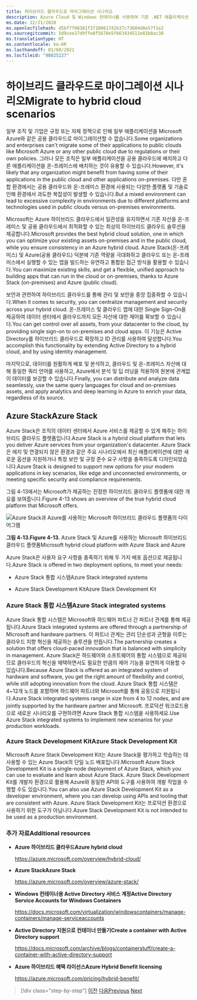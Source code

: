 ```yaml
---
title: 하이브리드 클라우드로 마이그레이션 시나리오
description: Azure Cloud 및 Windows 컨테이너를 사용하여 기존 .NET 애플리케이션 현대화 | 하이브리드 클라우드 시나리오로 마이그레이션
ms.date: 12/21/2020
ms.openlocfilehash: d5bf7f08381f3718061742b37c73604d8e57f1e2
ms.sourcegitcommit: 5d9cee27d9ffe8f5670e5f663434511e81b8ac38
ms.translationtype: HT
ms.contentlocale: ko-KR
ms.lasthandoff: 01/08/2021
ms.locfileid: "98025227"
---
```

# <a name="migrate-to-hybrid-cloud-scenarios"></a><span data-ttu-id="bdced-103">하이브리드 클라우드로 마이그레이션 시나리오</span><span class="sxs-lookup"><span data-stu-id="bdced-103">Migrate to hybrid cloud scenarios</span></span>

<span data-ttu-id="bdced-104">일부 조직 및 기업은 규정 또는 자체 정책으로 인해 일부 애플리케이션을 Microsoft Azure와 같은 공용 클라우드로 마이그레이션할 수 없습니다.</span><span class="sxs-lookup"><span data-stu-id="bdced-104">Some organizations and enterprises can't migrate some of their applications to public clouds like Microsoft Azure or any other public cloud due to regulations or their own policies.</span></span> <span data-ttu-id="bdced-105">그러나 모든 조직은 일부 애플리케이션을 공용 클라우드에 배치하고 다른 애플리케이션을 온-프레미스에 배치하는 것이 유용할 수 있습니다.</span><span class="sxs-lookup"><span data-stu-id="bdced-105">However, it's likely that any organization might benefit from having some of their applications in the public cloud and other applications on-premises.</span></span> <span data-ttu-id="bdced-106">다만 혼합 환경에서는 공용 클라우드와 온-프레미스 환경에 사용되는 다양한 플랫폼 및 기술로 인해 환경에서 과도한 복잡성이 발생할 수 있습니다.</span><span class="sxs-lookup"><span data-stu-id="bdced-106">But a mixed environment can lead to excessive complexity in environments due to different platforms and technologies used in public clouds versus on-premises environments.</span></span>

<span data-ttu-id="bdced-107">Microsoft는 Azure 하이브리드 클라우드에서 일관성을 유지하면서 기존 자산을 온-프레미스 및 공용 클라우드에서 최적화할 수 있는 최상의 하이브리드 클라우드 솔루션을 제공합니다.</span><span class="sxs-lookup"><span data-stu-id="bdced-107">Microsoft provides the best hybrid cloud solution, one in which you can optimize your existing assets on-premises and in the public cloud, while you ensure consistency in an Azure hybrid cloud.</span></span> <span data-ttu-id="bdced-108">Azure Stack(온-프레미스) 및 Azure(공용 클라우드) 덕분에 기존 역량을 극대화하고 클라우드 또는 온-프레미스에서 실행할 수 있는 앱을 빌드하는 유연하고 통합된 접근 방식을 활용할 수 있습니다.</span><span class="sxs-lookup"><span data-stu-id="bdced-108">You can maximize existing skills, and get a flexible, unified approach to building apps that can run in the cloud or on-premises, thanks to Azure Stack (on-premises) and Azure (public cloud).</span></span>

<span data-ttu-id="bdced-109">보안과 관련하여 하이브리드 클라우드를 통해 관리 및 보안을 중앙 집중화할 수 있습니다.</span><span class="sxs-lookup"><span data-stu-id="bdced-109">When it comes to security, you can centralize management and security across your hybrid cloud.</span></span> <span data-ttu-id="bdced-110">온-프레미스 및 클라우드 앱에 대한 Single Sign-On을 제공하여 데이터 센터에서 클라우드까지 모든 자산에 대한 제어를 확보할 수 있습니다.</span><span class="sxs-lookup"><span data-stu-id="bdced-110">You can get control over all assets, from your datacenter to the cloud, by providing single sign-on to on-premises and cloud apps.</span></span> <span data-ttu-id="bdced-111">이 기능은 Active Directory를 하이브리드 클라우드로 확장하고 ID 관리를 사용하여 달성합니다.</span><span class="sxs-lookup"><span data-stu-id="bdced-111">You accomplish this functionality by extending Active Directory to a hybrid cloud, and by using identity management.</span></span>

<span data-ttu-id="bdced-112">마지막으로, 데이터를 원활하게 배포 및 분석하고, 클라우드 및 온-프레미스 자산에 대해 동일한 쿼리 언어를 사용하고, Azure에서 분석 및 딥 러닝을 적용하여 원본에 관계없이 데이터를 보강할 수 있습니다.</span><span class="sxs-lookup"><span data-stu-id="bdced-112">Finally, you can distribute and analyze data seamlessly, use the same query languages for cloud and on-premises assets, and apply analytics and deep learning in Azure to enrich your data, regardless of its source.</span></span>

## <a name="azure-stack"></a><span data-ttu-id="bdced-113">Azure Stack</span><span class="sxs-lookup"><span data-stu-id="bdced-113">Azure Stack</span></span>

<span data-ttu-id="bdced-114">Azure Stack은 조직의 데이터 센터에서 Azure 서비스를 제공할 수 있게 해주는 하이브리드 클라우드 플랫폼입니다.</span><span class="sxs-lookup"><span data-stu-id="bdced-114">Azure Stack is a hybrid cloud platform that lets you deliver Azure services from your organization's datacenter.</span></span> <span data-ttu-id="bdced-115">Azure Stack은 에지 및 연결되지 않은 환경과 같은 주요 시나리오에서 최신 애플리케이션에 대한 새로운 옵션을 지원하거나 특정 보안 및 규정 준수 요구 사항을 충족하도록 디자인되었습니다.</span><span class="sxs-lookup"><span data-stu-id="bdced-115">Azure Stack is designed to support new options for your modern applications in key scenarios, like edge and unconnected environments, or meeting specific security and compliance requirements.</span></span>

<span data-ttu-id="bdced-116">그림 4-13에서는 Microsoft가 제공하는 진정한 하이브리드 클라우드 플랫폼에 대한 개요를 보여줍니다.</span><span class="sxs-lookup"><span data-stu-id="bdced-116">Figure 4-13 shows an overview of the true hybrid cloud platform that Microsoft offers.</span></span>

![Azure Stack과 Azure를 사용하는 Microsoft 하이브리드 클라우드 플랫폼의 다이어그램](./media/migrate-to-hybrid-cloud-scenarios/microsoft-hybrid-cloud-platform.png)

<span data-ttu-id="bdced-118">**그림 4-13.**</span><span class="sxs-lookup"><span data-stu-id="bdced-118">**Figure 4-13.**</span></span> <span data-ttu-id="bdced-119">Azure Stack 및 Azure를 사용하는 Microsoft 하이브리드 클라우드 플랫폼</span><span class="sxs-lookup"><span data-stu-id="bdced-119">Microsoft hybrid cloud platform with Azure Stack and Azure</span></span>

<span data-ttu-id="bdced-120">Azure Stack은 사용자 요구 사항을 충족하기 위해 두 가지 배포 옵션으로 제공됩니다.</span><span class="sxs-lookup"><span data-stu-id="bdced-120">Azure Stack is offered in two deployment options, to meet your needs:</span></span>

- <span data-ttu-id="bdced-121">Azure Stack 통합 시스템</span><span class="sxs-lookup"><span data-stu-id="bdced-121">Azure Stack integrated systems</span></span>

- <span data-ttu-id="bdced-122">Azure Stack Development Kit</span><span class="sxs-lookup"><span data-stu-id="bdced-122">Azure Stack Development Kit</span></span>

### <a name="azure-stack-integrated-systems"></a><span data-ttu-id="bdced-123">Azure Stack 통합 시스템</span><span class="sxs-lookup"><span data-stu-id="bdced-123">Azure Stack integrated systems</span></span>

<span data-ttu-id="bdced-124">Azure Stack 통합 시스템은 Microsoft와 하드웨어 파트너 간 파트너 관계를 통해 제공됩니다.</span><span class="sxs-lookup"><span data-stu-id="bdced-124">Azure Stack integrated systems are offered through a partnership of Microsoft and hardware partners.</span></span> <span data-ttu-id="bdced-125">이 파트너 관계는 관리 단순성과 균형을 이루는 클라우드 지향 혁신을 제공하는 솔루션을 만듭니다.</span><span class="sxs-lookup"><span data-stu-id="bdced-125">The partnership creates a solution that offers cloud-paced innovation that is balanced with simplicity in management.</span></span> <span data-ttu-id="bdced-126">Azure Stack은 하드웨어와 소프트웨어의 통합 시스템으로 제공되므로 클라우드의 혁신을 채택하면서도 필요한 만큼의 제어 기능을 유연하게 이용할 수 있습니다.</span><span class="sxs-lookup"><span data-stu-id="bdced-126">Because Azure Stack is offered as an integrated system of hardware and software, you get the right amount of flexibility and control, while still adopting innovation from the cloud.</span></span> <span data-ttu-id="bdced-127">Azure Stack 통합 시스템은 4~12개 노드를 포함하며 하드웨어 파트너와 Microsoft를 통해 공동으로 지원됩니다.</span><span class="sxs-lookup"><span data-stu-id="bdced-127">Azure Stack integrated systems range in size from 4 to 12 nodes, and are jointly supported by the hardware partner and Microsoft.</span></span> <span data-ttu-id="bdced-128">프로덕션 워크로드용으로 새로운 시나리오를 구현하려면 Azure Stack 통합 시스템을 사용하세요.</span><span class="sxs-lookup"><span data-stu-id="bdced-128">Use Azure Stack integrated systems to implement new scenarios for your production workloads.</span></span>

### <a name="azure-stack-development-kit"></a><span data-ttu-id="bdced-129">Azure Stack Development Kit</span><span class="sxs-lookup"><span data-stu-id="bdced-129">Azure Stack Development Kit</span></span>

<span data-ttu-id="bdced-130">Microsoft Azure Stack Development Kit는 Azure Stack을 평가하고 학습하는 데 사용할 수 있는 Azure Stack의 단일 노드 배포입니다.</span><span class="sxs-lookup"><span data-stu-id="bdced-130">Microsoft Azure Stack Development Kit is a single-node deployment of Azure Stack, which you can use to evaluate and learn about Azure Stack.</span></span> <span data-ttu-id="bdced-131">Azure Stack Development Kit를 개발자 환경으로 활용해 Azure와 동일한 API와 도구를 사용하여 개발 작업을 수행할 수도 있습니다.</span><span class="sxs-lookup"><span data-stu-id="bdced-131">You can also use Azure Stack Development Kit as a developer environment, where you can develop using APIs and tooling that are consistent with Azure.</span></span> <span data-ttu-id="bdced-132">Azure Stack Development Kit는 프로덕션 환경으로 사용하기 위한 도구가 아닙니다.</span><span class="sxs-lookup"><span data-stu-id="bdced-132">Azure Stack Development Kit is not intended to be used as a production environment.</span></span>

### <a name="additional-resources"></a><span data-ttu-id="bdced-133">추가 자료</span><span class="sxs-lookup"><span data-stu-id="bdced-133">Additional resources</span></span>

- <span data-ttu-id="bdced-134">**Azure 하이브리드 클라우드**</span><span class="sxs-lookup"><span data-stu-id="bdced-134">**Azure hybrid cloud**</span></span>

    <https://azure.microsoft.com/overview/hybrid-cloud/>

- <span data-ttu-id="bdced-135">**Azure Stack**</span><span class="sxs-lookup"><span data-stu-id="bdced-135">**Azure Stack**</span></span>

    <https://azure.microsoft.com/overview/azure-stack/>

- <span data-ttu-id="bdced-136">**Windows 컨테이너용 Active Directory 서비스 계정**</span><span class="sxs-lookup"><span data-stu-id="bdced-136">**Active Directory Service Accounts for Windows Containers**</span></span>

    <https://docs.microsoft.com/virtualization/windowscontainers/manage-containers/manage-serviceaccounts>

- <span data-ttu-id="bdced-137">**Active Directory 지원으로 컨테이너 만들기**</span><span class="sxs-lookup"><span data-stu-id="bdced-137">**Create a container with Active Directory support**</span></span>

    <https://docs.microsoft.com/archive/blogs/containerstuff/create-a-container-with-active-directory-support>

- <span data-ttu-id="bdced-138">**Azure 하이브리드 혜택 라이선스**</span><span class="sxs-lookup"><span data-stu-id="bdced-138">**Azure Hybrid Benefit licensing**</span></span>

    <https://azure.microsoft.com/pricing/hybrid-benefit/>

>[!div class="step-by-step"]
><span data-ttu-id="bdced-139">[이전](life-cycle-ci-cd-pipelines-devops-tools.md)
>[다음](../walkthroughs-technical-get-started-overview.md)</span><span class="sxs-lookup"><span data-stu-id="bdced-139">[Previous](life-cycle-ci-cd-pipelines-devops-tools.md)
[Next](../walkthroughs-technical-get-started-overview.md)</span></span>
